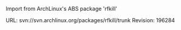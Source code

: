 Import from ArchLinux's ABS package 'rfkill'

URL: svn://svn.archlinux.org/packages/rfkill/trunk
Revision: 196284
